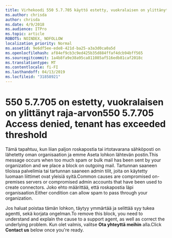 ```yaml
---
title: Virhekoodi 550 5.7.705 käyttö estetty, vuokralaisen on ylittänyt raja-arvon
ms.author: chrisda
author: chrisda
ms.date: 4/9/2018
ms.audience: ITPro
ms.topic: article
ROBOTS: NOINDEX, NOFOLLOW
localization_priority: Normal
ms.assetid: 9e6df5ee-ede8-421d-ba25-a3a3d0ca0a5d
ms.openlocfilehash: af84ef9cb3c9ed425b35d884ffaf4dcb94bff565
ms.sourcegitcommit: 1a4b8fa9e38a95ca811085af516edb81caf2018c
ms.translationtype: MT
ms.contentlocale: fi-FI
ms.lasthandoff: 04/13/2019
ms.locfileid: "31858921"
---
```

# <a name="550-57705-access-denied-tenant-has-exceeded-threshold"></a><span data-ttu-id="a4089-102">550 5.7.705 on estetty, vuokralaisen on ylittänyt raja-arvon</span><span class="sxs-lookup"><span data-stu-id="a4089-102">550 5.7.705 Access denied, tenant has exceeded threshold</span></span>

<span data-ttu-id="a4089-103">Tämä tapahtuu, kun liian paljon roskapostia tai irtotavarana sähköposti on lähetetty oman organisaation ja emme Aseta lohkon lähtevän postin.</span><span class="sxs-lookup"><span data-stu-id="a4089-103">This message occurs when too much spam or bulk mail has been sent by your organization and we place a block on outgoing mail.</span></span>
<span data-ttu-id="a4089-104">Tartunnan saaneen tiloissa palvelimia tai tartunnan saaneen admin tilit, joita on käytetty luomaan liittimet ovat yleisiä syitä.</span><span class="sxs-lookup"><span data-stu-id="a4089-104">Common causes are compromised on-premises servers or compromised admin accounts that have been used to create connectors.</span></span> <span data-ttu-id="a4089-105">Joko ehto määrittää, että roskapostia läpi organisaation.</span><span class="sxs-lookup"><span data-stu-id="a4089-105">Either condition can allow spam to pass through your organization.</span></span>

<span data-ttu-id="a4089-106">Jos haluat poistaa tämän lohkon, täytyy ymmärtää ja selittää syy tukea agentti, sekä korjata ongelman.</span><span class="sxs-lookup"><span data-stu-id="a4089-106">To remove this block, you need to understand and explain the cause to a support agent, as well as correct the underlying problem.</span></span>
<span data-ttu-id="a4089-107">Kun olet valmis, valitse **Ota yhteyttä meihin** alla.</span><span class="sxs-lookup"><span data-stu-id="a4089-107">Click **Contact us** below once you're ready.</span></span>
